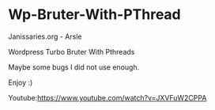 # Wp-Bruter-With-PThread


Janissaries.org - Arsle


Wordpress Turbo Bruter With Pthreads


Maybe some bugs I did not use enough.

Enjoy :)

Youtube:https://www.youtube.com/watch?v=JXVFuW2CPPA
